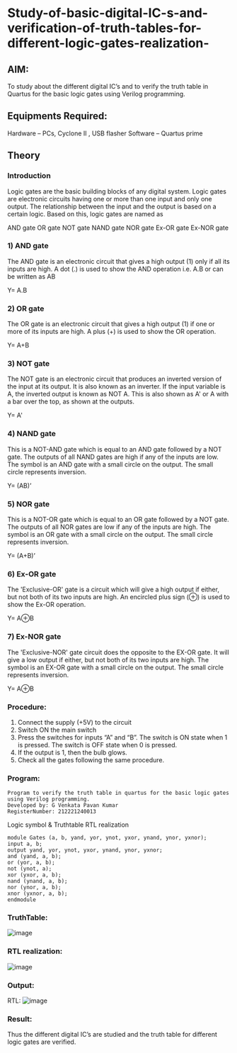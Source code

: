 # Study-of-basic-digital-IC-s-and-verification-of-truth-tables-for-different-logic-gates-realization-
## AIM:
To study about the different digital IC’s and to verify the truth table in Quartus for the basic logic gates using Verilog programming.

## Equipments Required:
Hardware – PCs, Cyclone II , USB flasher
Software – Quartus prime
## Theory
### Introduction
Logic gates are the basic building blocks of any digital system. Logic gates are electronic circuits having one or more than one input and only one output. The relationship between the input and the output is based on a certain logic. Based on this, logic gates are named as

AND gate
OR gate
NOT gate
NAND gate
NOR gate
Ex-OR gate
Ex-NOR gate
### 1) AND gate

The AND gate is an electronic circuit that gives a high output (1) only if all its inputs are high. A dot (.) is used to show the AND operation i.e. A.B or can be written as AB

Y= A.B

### 2) OR gate

The OR gate is an electronic circuit that gives a high output (1) if one or more of its inputs are high. A plus (+) is used to show the OR operation.

Y= A+B

### 3) NOT gate

The NOT gate is an electronic circuit that produces an inverted version of the input at its output. It is also known as an inverter. If the input variable is A, the inverted output is known as NOT A. This is also shown as A' or A with a bar over the top, as shown at the outputs.

Y= A'

### 4) NAND gate

This is a NOT-AND gate which is equal to an AND gate followed by a NOT gate. The outputs of all NAND gates are high if any of the inputs are low. The symbol is an AND gate with a small circle on the output. The small circle represents inversion.

Y= (AB)’

### 5) NOR gate

This is a NOT-OR gate which is equal to an OR gate followed by a NOT gate. The outputs of all NOR gates are low if any of the inputs are high. The symbol is an OR gate with a small circle on the output. The small circle represents inversion.

Y= (A+B)’

### 6) Ex-OR gate

The 'Exclusive-OR' gate is a circuit which will give a high output if either, but not both of its two inputs are high. An encircled plus sign (⊕) is used to show the Ex-OR operation.

Y= A⊕B

### 7) Ex-NOR gate

The 'Exclusive-NOR' gate circuit does the opposite to the EX-OR gate. It will give a low output if either, but not both of its two inputs are high. The symbol is an EX-OR gate with a small circle on the output. The small circle represents inversion.

Y= A⊕B

### Procedure:
1. Connect the supply (+5V) to the circuit
2. Switch ON the main switch
3. Press the switches for inputs “A” and “B”. The switch is ON state when 1 is pressed. The switch is OFF state when 0 is pressed.
4. If the output is 1, then the bulb glows.
5. Check all the gates following the same procedure.

### Program:
```
Program to verify the truth table in quartus for the basic logic gates using Verilog programming.
Developed by: G Venkata Pavan Kumar
RegisterNumber: 212221240013
```
Logic symbol & Truthtable
RTL realization
```
module Gates (a, b, yand, yor, ynot, yxor, ynand, ynor, yxnor);
input a, b;
output yand, yor, ynot, yxor, ynand, ynor, yxnor;
and (yand, a, b);
or (yor, a, b);
not (ynot, a);
xor (yxor, a, b);
nand (ynand, a, b);
nor (ynor, a, b);
xnor (yxnor, a, b);
endmodule 
```
### TruthTable:

![image](https://github.com/Pavan-Gv/Study-of-basic-digital-IC-s-and-verification-of-truth-tables-for-different-logic-gates-realization-/assets/94827772/81903b9e-1653-46b6-a4e9-29038d5d9cc3)

### RTL realization:

![image](https://github.com/Pavan-Gv/Study-of-basic-digital-IC-s-and-verification-of-truth-tables-for-different-logic-gates-realization-/assets/94827772/bd3c3321-23d5-4f87-a807-95a09141df99)

### Output:
RTL:
![image](https://github.com/Pavan-Gv/Study-of-basic-digital-IC-s-and-verification-of-truth-tables-for-different-logic-gates-realization-/assets/94827772/3d0e57db-ca82-4a3d-8793-0d001a92aa53)

### Result:
Thus the different digital IC’s are studied and the truth table for different logic gates are verified.
